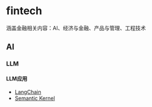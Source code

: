 # fintech
涵盖金融相关内容：AI、经济与金融、产品与管理、工程技术
##  AI
###  LLM
####  LLM应用
- [LangChain](https://langchain.com/)
- [Semantic Kernel](https://aka.ms/semantic-kernel)
